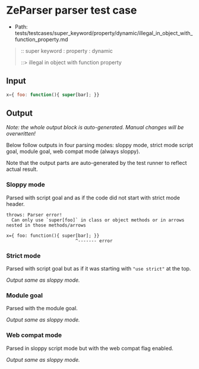 # ZeParser parser test case

- Path: tests/testcases/super_keyword/property/dynamic/illegal_in_object_with_function_property.md

> :: super keyword : property : dynamic
>
> ::> illegal in object with function property

## Input


`````js
x={ foo: function(){ super[bar]; }}
`````

## Output

_Note: the whole output block is auto-generated. Manual changes will be overwritten!_

Below follow outputs in four parsing modes: sloppy mode, strict mode script goal, module goal, web compat mode (always sloppy).

Note that the output parts are auto-generated by the test runner to reflect actual result.

### Sloppy mode

Parsed with script goal and as if the code did not start with strict mode header.

`````
throws: Parser error!
  Can only use `super[foo]` in class or object methods or in arrows nested in those methods/arrows

x={ foo: function(){ super[bar]; }}
                          ^------- error
`````

### Strict mode

Parsed with script goal but as if it was starting with `"use strict"` at the top.

_Output same as sloppy mode._

### Module goal

Parsed with the module goal.

_Output same as sloppy mode._

### Web compat mode

Parsed in sloppy script mode but with the web compat flag enabled.

_Output same as sloppy mode._
